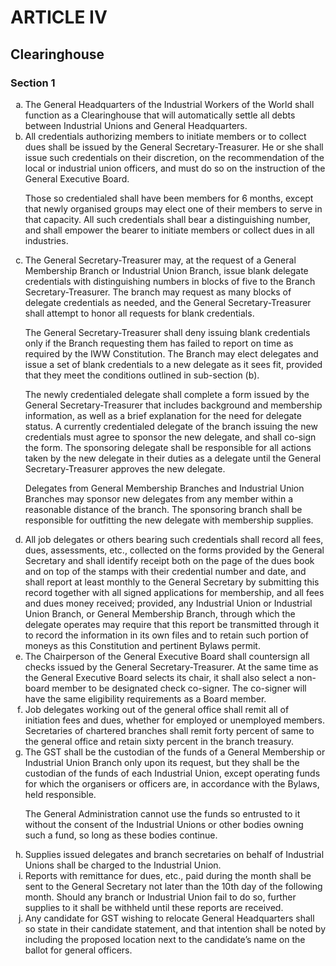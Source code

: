 # ARTICLE IV

## Clearinghouse

### Section 1

<ol type="a">
  <li>The General Headquarters of the Industrial Workers of the World shall function as a Clearinghouse that will automatically settle all debts between Industrial Unions and General Headquarters.
  </li>
  <li>All credentials authorizing members to initiate members or to collect dues shall be issued by the General Secretary-Treasurer. He or she shall issue such credentials on their discretion, on the recommendation of the local or industrial union officers, and must do so on the instruction of the General Executive Board.
  
Those so credentialed shall have been members for 6 months, except that newly organised groups may elect one of their members to serve in that capacity. All such credentials shall bear a distinguishing number, and shall empower the bearer to initiate members or collect dues in all industries.
  </li>
  <li>The General Secretary-Treasurer may, at the request of a General Membership Branch or Industrial Union Branch, issue blank delegate credentials with distinguishing numbers in blocks of five to the Branch Secretary-Treasurer. The branch may request as many blocks of delegate credentials as needed, and the General Secretary-Treasurer shall attempt to honor all requests for blank credentials. 

The General Secretary-Treasurer shall deny issuing blank credentials only if the Branch requesting them has failed to report on time as required by the IWW Constitution. The Branch may elect delegates and issue a set of blank credentials to a new delegate as it sees fit, provided that they meet the conditions outlined in sub-section (b).

The newly credentialed delegate shall complete a form issued by the General Secretary-Treasurer that includes background and membership information, as well as a brief explanation for the need for delegate status. A currently credentialed delegate of the branch issuing the new credentials must agree to sponsor the new delegate, and shall co-sign the form. The sponsoring delegate shall be responsible for all actions taken by the new delegate in their duties as a delegate until the General Secretary-Treasurer approves the new delegate.

Delegates from General Membership Branches and Industrial Union Branches may sponsor new delegates from any member within a reasonable distance of the branch. The sponsoring branch shall be responsible for outfitting the new delegate with membership supplies.
  </li>
  <li>All job delegates or others bearing such credentials shall record all fees, dues, assessments, etc., collected on the forms provided by the General Secretary and shall identify receipt both on the page of the dues book and on top of the stamps with their credential number and date, and shall report at least monthly to the General Secretary by submitting this record together with all signed applications for membership, and all fees and dues money received; provided, any Industrial Union or Industrial Union Branch, or General Membership Branch, through which the delegate operates may require that this report be transmitted through it to record the information in its own files and to retain such portion of moneys as this Constitution and pertinent Bylaws permit.
  </li>
  <li>The Chairperson of the General Executive Board shall countersign all checks issued by the General Secretary-Treasurer. At the same time as the General Executive Board selects its chair, it shall also select a non-board member to be designated check co-signer. The co-signer will have the same eligibility requirements as a Board member.
  </li>
  <li>Job delegates working out of the general office shall remit all of initiation fees and dues, whether for employed or unemployed members. Secretaries of chartered branches shall remit forty percent of same to the general office and retain sixty percent in the branch treasury.
  </li>
  <li>The GST shall be the custodian of the funds of a General Membership or Industrial Union Branch only upon its request, but they shall be the custodian of the funds of each Industrial Union, except operating funds for which the organisers or officers are, in accordance with the Bylaws, held responsible.
  
The General Administration cannot use the funds so entrusted to it without the consent of the Industrial Unions or other bodies owning such a fund, so long as these bodies continue.
  </li>
  <li>Supplies issued delegates and branch secretaries on behalf of Industrial Unions shall be charged to the Industrial Union.
  </li>
  <li>Reports with remittance for dues, etc., paid during the month shall be sent to the General Secretary not later than the 10th day of the following month. Should any branch or Industrial Union fail to do so, further supplies to it shall be withheld until these reports are received.
  </li>
  <li>Any candidate for GST wishing to relocate General Headquarters shall so state in their candidate statement, and that intention shall be noted by including the proposed location next to the candidate’s name on the ballot for general officers.
  </li>
</ol>
